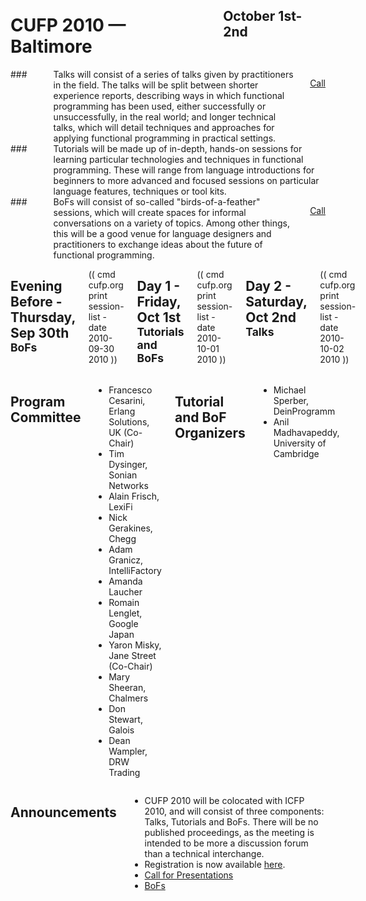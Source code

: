 <div style="background-image:url(img/cropped_2501081180_63fefea575_z.jpg)">
<div class="row">
<div class="small-12 columns">
<h1>CUFP 2010 — Baltimore</h1>
<h2>October 1st-2nd</h2>
</div>
</div>
</div>

<div class="row" media:type="text/omd">

<div class="medium-4 columns talk" media:type="text/omd">
### <i class="fi-microphone"></i> Talks
will consist of a series of talks given by practitioners in the
field. The talks will be split between shorter experience reports,
describing ways in which functional programming has been used, either
successfully or unsuccessfully, in the real world; and longer
technical talks, which will detail techniques and approaches for
applying functional programming in practical settings.

<a href="/2010/call-presentations.html" class="tiny radius button">Call</a>
</div>

<div class="medium-4 columns tutorial" media:type="text/omd">
### <i class="fi-laptop"></i> Tutorials
will be made up of in-depth, hands-on sessions for learning particular
technologies and techniques in functional programming. These will
range from language introductions for beginners to more advanced and
focused sessions on particular language features, techniques or tool
kits.
</div>

<div class="medium-4 columns bof" media:type="text/omd">
### <i class="flaticon-pen43"></i> BoFs
will consist of so-called "birds-of-a-feather" sessions, which will
create spaces for informal conversations on a variety of topics. Among
other things, this will be a good venue for language designers and
practitioners to exchange ideas about the future of functional
programming.

<a href="/2010/bofs.html" class="tiny radius button">Call</a>
</div>

</div>

<div class="row" media:type="text/omd">
<div class="small-12 columns" media:type="text/omd">

## Evening Before - Thursday, Sep 30th <small>BoFs</small>
(( cmd cufp.org print session-list -date 2010-09-30 2010 ))

## Day 1 - Friday, Oct 1st <small>Tutorials and BoFs</small>
(( cmd cufp.org print session-list -date 2010-10-01 2010 ))

## Day 2 - Saturday, Oct 2nd <small>Talks</small>
(( cmd cufp.org print session-list -date 2010-10-02 2010 ))

</div>
</div>

<div class="pane-bright" media:type="text/omd">
<div class="row" media:type="text/omd">
<div class="small-12 columns" media:type="text/omd">

## Program Committee
- Francesco Cesarini, Erlang
  Solutions, UK (Co-Chair)
- Tim Dysinger, Sonian Networks
- Alain Frisch, LexiFi
- Nick Gerakines, Chegg
- Adam Granicz, IntelliFactory
- Amanda Laucher
- Romain Lenglet, Google Japan
- Yaron Misky, Jane Street (Co-Chair)
- Mary Sheeran, Chalmers
- Don Stewart, Galois
- Dean Wampler, DRW Trading

## Tutorial and BoF Organizers
- Michael Sperber, DeinProgramm
- Anil Madhavapeddy, University of
  Cambridge

</div>
</div>
</div>

<div class="row" media:type="text/omd">
<div class="small-12 columns" media:type="text/omd">

## Announcements

* CUFP 2010 will be colocated with ICFP 2010, and will consist of
  three components: Talks, Tutorials and BoFs. There will be no
  published proceedings, as the meeting is intended to be more a
  discussion forum than a technical interchange.
* Registration is now available
  [here](https://regmaster3.com/2010conf/ICFP10/register.php).
* [Call for Presentations](/2010/call-presentations.html)
* [BoFs](/2010/bofs.html)

</div>
</div>
